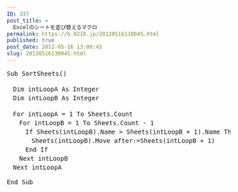 ```yaml
---
ID: 337
post_title: >
  Excelのシートを並び替えるマクロ
permalink: https://b.0218.jp/20120516130045.html
published: true
post_date: 2012-05-16 13:00:45
slug: 20120516130045.html
---
```

<pre class='prettyprint linenums'>
Sub SortSheets()

　Dim intLoopA As Integer
　Dim intLoopB As Integer

　For intLoopA = 1 To Sheets.Count
　　For intLoopB = 1 To Sheets.Count - 1
　　　If Sheets(intLoopB).Name > Sheets(intLoopB + 1).Name Then
　　　　Sheets(intLoopB).Move after:=Sheets(intLoopB + 1)
　　　End If
　　Next intLoopB
　Next intLoopA

End Sub
</pre>
